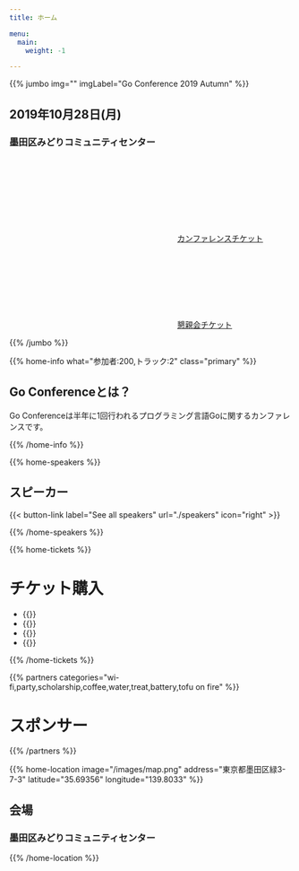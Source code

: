 ```yaml
---
title: ホーム

menu:
  main:
    weight: -1

---
```



{{% jumbo img="" imgLabel="Go Conference 2019 Autumn" %}}

## 2019年10月28日(月) 
### 墨田区みどりコミュニティセンター

<a class="btn primary" href="https://gocon.connpass.com/event/148602/" target="_blank"><svg class="icon icon-cfp"><use xlink:href="#ticket"></use></svg>カンファレンスチケット</a> <a class="btn primary" href="https://gocon.connpass.com/event/149447/" target="_blank"><svg class="icon icon-cfp"><use xlink:href="#ticket"></use></svg>懇親会チケット</a>

{{% /jumbo %}}

{{% home-info what="参加者:200,トラック:2" class="primary" %}}
## Go Conferenceとは？

Go Conferenceは半年に1回行われるプログラミング言語Goに関するカンファレンスです。

{{% /home-info %}}

<!-- ... -->
<!-- ... -->
<!-- ... -->

{{% home-speakers %}}
## スピーカー

{{< button-link label="See all speakers"
                url="./speakers"
                icon="right" >}}

{{% /home-speakers %}}

{{% home-tickets %}}
# チケット購入

<ul>
<li>{{<ticket name="一般枠"
           starts="2019-09-30"
           ends="2019-10-25"
           price="2000円"
           info="130名"
           url="https://gocon.connpass.com/event/148602/">}}</li>
<li>{{<ticket name="遠方枠"
           starts="2019-09-30"
           ends="2019-10-25"
           price="2000円"
           info="5名"
           url="https://gocon.connpass.com/event/148602/">}}</li>
<li>{{<ticket name="当日スタッフ"
           starts="2019-09-30"
           ends="2019-10-25"
           price="無料"
           info="10名"
           url="https://gocon.connpass.com/event/148602/">}}</li>
<li>{{<ticket name="懇親会"
           starts="2019-09-30"
           ends="2019-10-21"
           price="無料"
           info="70名（カンファレンス参加者のみ)"
           url="https://gocon.connpass.com/event/148602/">}}</li>
</ul>

{{% /home-tickets %}}


{{% partners categories="wi-fi,party,scholarship,coffee,water,treat,battery,tofu on fire" %}}
# スポンサー
{{% /partners %}}

<!-- ... -->

{{% home-location
    image="/images/map.png"
    address="東京都墨田区緑3-7-3"
    latitude="35.69356"
    longitude="139.8033" %}}

## 会場

### 墨田区みどりコミュニティセンター


{{% /home-location %}}

<!-- ... -->
